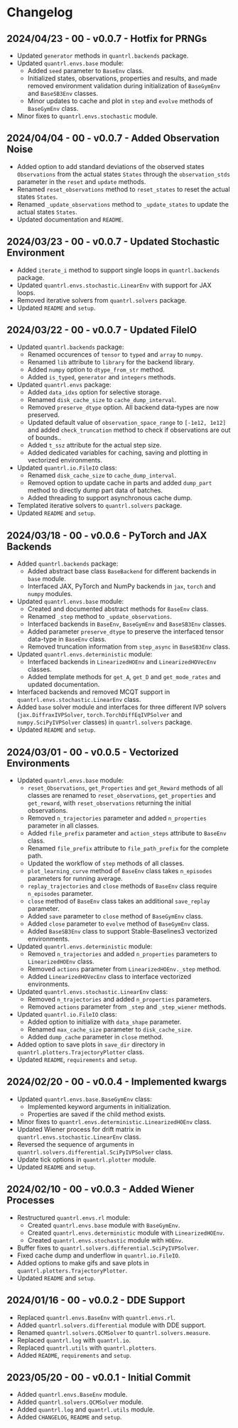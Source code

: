 # Changelog

## 2024/04/23 - 00 - v0.0.7 - Hotfix for PRNGs
* Updated ``generator`` methods in ``quantrl.backends`` package.
* Updated `quantrl.envs.base` module:
    * Added ``seed`` parameter to ``BaseEnv`` class.
    * Initialized states, observations, properties and results, and made removed environment validation during initialization of ``BaseGymEnv`` and ``BaseSB3Env`` classes.
    * Minor updates to cache and plot in ``step`` and ``evolve`` methods of ``BaseGymEnv`` class.
* Minor fixes to `quantrl.envs.stochastic` module.

## 2024/04/04 - 00 - v0.0.7 - Added Observation Noise
* Added option to add standard deviations of the observed states ``Observations`` from the actual states ``States`` through the ``observation_stds`` parameter in the ``reset`` and ``update`` methods.
* Renamed ``reset_observations`` method to ``reset_states`` to reset the actual states ``States``.
* Renamed ``_update_observations`` method to ``_update_states`` to update the actual states ``States``.
* Updated documentation and `README`.

## 2024/03/23 - 00 - v0.0.7 - Updated Stochastic Environment
* Added ``iterate_i`` method to support single loops in `quantrl.backends` package.
* Updated ``quantrl.envs.stochastic.LinearEnv`` with support for JAX loops.
* Removed iterative solvers from `quantrl.solvers` package.
* Updated `README` and `setup`.

## 2024/03/22 - 00 - v0.0.7 - Updated FileIO
* Updated `quantrl.backends` package:
    * Renamed occurences of ``tensor`` to ``typed`` and ``array`` to ``numpy``.
    * Renamed ``lib`` attribute to ``library`` for the backend library.
    * Added ``numpy`` option to ``dtype_from_str`` method.
    * Added ``is_typed``, ``generator`` and ``integers`` methods.
* Updated `quantrl.envs` package:
    * Added ``data_idxs`` option for selective storage.
    * Renamed ``disk_cache_size`` to ``cache_dump_interval``.
    * Removed ``preserve_dtype`` option. All backend data-types are now preserved.
    * Updated default value of ``observation_space_range`` to ``[-1e12, 1e12]`` and added ``check_truncation`` method to check if observations are out of bounds..
    * Added ``t_ssz`` attribute for the actual step size.
    * Added dedicated variables for caching, saving and plotting in vectorized environments.
* Updated `quantrl.io.FileIO` class:
    * Renamed ``disk_cache_size`` to ``cache_dump_interval``.
    * Removed option to update cache in parts and added ``dump_part`` method to directly dump part data of batches.
    * Added threading to support asynchronous cache dump.
* Templated iterative solvers to `quantrl.solvers` package.
* Updated `README` and `setup`.

## 2024/03/18 - 00 - v0.0.6 - PyTorch and JAX Backends
* Added `quantrl.backends` package:
    * Added abstract base class `BaseBackend` for different backends in `base` module.
    * Interfaced JAX, PyTorch and NumPy backends in `jax`, `torch` and `numpy` modules.
* Updated `quantrl.envs.base` module:
    * Created and documented abstract methods for `BaseEnv` class.
    * Renamed ``_step`` method to ``_update_observations``.
    * Interfaced backends in `BaseEnv`, `BaseGymEnv` and `BaseSB3Env` classes.
    * Added parameter ``preserve_dtype`` to preserve the interfaced tensor data-type in `BaseEnv` class.
    * Removed truncation information from ``step_async`` in `BaseSB3Env` class.
* Updated `quantrl.envs.deterministic` module:
    * Interfaced backends in `LinearizedHOEnv` and `LinearizedHOVecEnv` classes.
    * Added template methods for ``get_A``, ``get_D`` and ``get_mode_rates`` and updated documentation.
* Interfaced backends and removed MCQT support in `quantrl.envs.stochastic.LinearEnv` class.
* Added `base` solver module and interfaces for three different IVP solvers (`jax.DiffraxIVPSolver`, `torch.TorchDiffEqIVPSolver` and `numpy.SciPyIVPSolver` classes) in `quantrl.solvers` package.
* Updated `README` and `setup`.

## 2024/03/01 - 00 - v0.0.5 - Vectorized Environments
* Updated `quantrl.envs.base` module:
    * ``reset_Observations``, ``get_Properties`` and ``get_Reward`` methods of all classes are renamed to ``reset_observations``, ``get_properties`` and ``get_reward``, with ``reset_observations`` returning the initial observations.
    * Removed `n_trajectories` parameter and added `n_properties` parameter in all classes.
    * Added `file_prefix` parameter and `action_steps` attribute to `BaseEnv` class.
    * Renamed `file_prefix` attribute to `file_path_prefix` for the complete path.
    * Updated the workflow of `step` methods of all classes.
    * `plot_learning_curve` method of `BaseEnv` class takes `n_episodes` parameters for running average.
    * `replay_trajectories` and `close` methods of `BaseEnv` class require `n_episodes` parameter.
    * `close` method of `BaseEnv` class takes an additional `save_replay` parameter.
    * Added `save` parameter to `close` method of `BaseGymEnv` class.
    * Added `close` parameter to `evolve` method of `BaseGymEnv` class.
    * Added `BaseSB3Env` class to support Stable-Baselines3 vectorized environments.
* Updated `quantrl.envs.deterministic` module:
    * Removed `n_trajectories` and added `n_properties` parameters to `LinearizedHOEnv` class.
    * Removed `actions` parameter from `LinearizedHOEnv._step` method.
    * Added `LinearizedHOVecEnv` class to interface vectorized environments.
* Updated `quantrl.envs.stochastic.LinearEnv` class:
    * Removed `n_trajectories` and added `n_properties` parameters.
    * Removed `actions` parameter from `_step` and `_step_wiener` methods.
* Updated `quantrl.io.FileIO` class:
    * Added option to initialize with `data_shape` parameter.
    * Renamed `max_cache_size` parameter to `disk_cache_size`.
    * Added `dump_cache` parameter in `close` method.
* Added option to save plots in `save_dir` directory in `quantrl.plotters.TrajectoryPlotter` class.
* Updated `README`, `requirements` and `setup`.

## 2024/02/20 - 00 - v0.0.4 - Implemented kwargs
* Updated `quantrl.envs.base.BaseGymEnv` class:
    * Implemented keyword arguments in initialization.
    * Properties are saved if the child method exists.
* Minor fixes to `quantrl.envs.deterministic.LinearizedHOEnv` class.
* Updated Wiener process for drift matrix in `quantrl.envs.stochastic.LinearEnv` class.
* Reversed the sequence of arguments in `quantrl.solvers.differential.SciPyIVPSolver` class.
* Update tick options in `quantrl.plotter` module.
* Updated `README` and `setup`.

## 2024/02/10 - 00 - v0.0.3 - Added Wiener Processes
* Restructured `quantrl.envs.rl` module:
    * Created `quantrl.envs.base` module with `BaseGymEnv`.
    * Created `quantrl.envs.deterministic` module with `LinearizedHOEnv`.
    * Created `quantrl.envs.stochastic` module with `HOEnv`.
* Buffer fixes to `quantrl.solvers.differential.SciPyIVPSolver`.
* Fixed cache dump and underflow in `quantrl.io.FileIO`.
* Added options to make gifs and save plots in `quantrl.plotters.TrajectoryPlotter`.
* Updated `README` and `setup`.

## 2024/01/16 - 00 - v0.0.2 - DDE Support
* Replaced `quantrl.envs.BaseEnv` with `quantrl.envs.rl`.
* Added `quantrl.solvers.differential` module with DDE support.
* Renamed `quantrl.solvers.QCMSolver` to `quantrl.solvers.measure`.
* Replaced `quantrl.log` with `quantrl.io`.
* Replaced `quantrl.utils` with `quantrl.plotters`.
* Added `README`, `requirements` and `setup`.

## 2023/05/20 - 00 - v0.0.1 - Initial Commit
* Added `quantrl.envs.BaseEnv` module.
* Added `quantrl.solvers.QCMSolver` module.
* Added `quantrl.log` and `quantrl.utils` module.
* Added `CHANGELOG`, `README` and `setup`.
